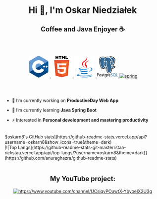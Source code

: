 <h1 align="center">Hi 👋, I'm Oskar Niedziałek</h1>
<h2 align="center">Coffee and Java Enjoyer ☕</h2>
<br>
<br>
<p align="center"> <a href="https://www.w3schools.com/cpp/" target="_blank" rel="noreferrer"> <img src="https://raw.githubusercontent.com/devicons/devicon/master/icons/cplusplus/cplusplus-original.svg" alt="cplusplus" width="70" height="70"/> </a> <a href="https://www.w3.org/html/" target="_blank" rel="noreferrer"> <img src="https://raw.githubusercontent.com/devicons/devicon/master/icons/html5/html5-original-wordmark.svg" alt="html5" width="70" height="70"/> </a> <a href="https://www.java.com" target="_blank" rel="noreferrer"> <img src="https://raw.githubusercontent.com/devicons/devicon/master/icons/java/java-original.svg" alt="java" width="70" height="70"/> </a> <a href="https://www.postgresql.org" target="_blank" rel="noreferrer"> <img src="https://raw.githubusercontent.com/devicons/devicon/master/icons/postgresql/postgresql-original-wordmark.svg" alt="postgresql" width="70" height="70"/> </a> <a href="https://spring.io/" target="_blank" rel="noreferrer"> <img src="https://www.vectorlogo.zone/logos/springio/springio-icon.svg" alt="spring" width="70" height="70"/> </a> </p>

<br>
<br>

- 🔭 I’m currently working on **ProductiveDay Web App**

- 🌱 I’m currently learning **Java Spring Boot**

- ⚡ Interested in **Personal development and mastering productivity**

<br>
<div style="margin-left: auto; margin-right:auto;">
![oskarn8's GitHub stats](https://github-readme-stats.vercel.app/api?username=oskarn8&show_icons=true&theme=dark)
<br>
[![Top Langs](https://github-readme-stats-git-masterrstaa-rickstaa.vercel.app/api/top-langs/?username=oskarn8&theme=dark)](https://github.com/anuraghazra/github-readme-stats)
</div>
<br>

<h2 align="center">My YouTube project:</h2>
<p align="center">
<a href="https://www.youtube.com/c/@lethal88" target="blank"><img align="center" src="https://raw.githubusercontent.com/rahuldkjain/github-profile-readme-generator/master/src/images/icons/Social/youtube.svg" alt="https://www.youtube.com/channel/UCsiqvPOuwtX-YbyoeIX2U3g" height="60" width="70" /></a>
</p>
